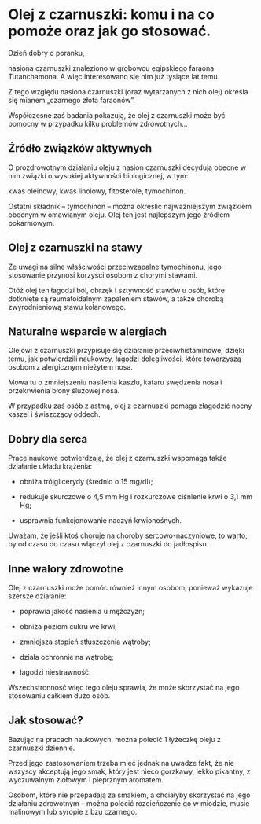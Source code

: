 # Olej z czarnuszki: komu i na co pomoże oraz jak go stosować.

Dzień dobry o poranku,

nasiona czarnuszki znaleziono w grobowcu egipskiego faraona Tutanchamona. A więc interesowano się nim już tysiące lat temu.

Z tego względu nasiona czarnuszki (oraz wytarzanych z nich olej) określa się mianem „czarnego złota faraonów”.

Współczesne zaś badania pokazują, że olej z czarnuszki może być pomocny w przypadku kilku problemów zdrowotnych…

## Źródło związków aktywnych

O prozdrowotnym działaniu oleju z nasion czarnuszki decydują obecne w nim związki o wysokiej aktywności biologicznej, w tym:

kwas oleinowy, kwas linolowy, fitosterole, tymochinon.

Ostatni składnik – tymochinon – można określić najważniejszym związkiem obecnym w omawianym oleju. Olej ten jest najlepszym jego źródłem pokarmowym.

## Olej z czarnuszki na stawy

Ze uwagi na silne właściwości przeciwzapalne tymochinonu, jego stosowanie przynosi korzyści osobom z chorymi stawami.

Otóż olej ten łagodzi ból, obrzęk i sztywność stawów u osób, które dotknięte są reumatoidalnym zapaleniem stawów, a także chorobą zwyrodnieniową stawu kolanowego.

## Naturalne wsparcie w alergiach

Olejowi z czarnuszki przypisuje się działanie przeciwhistaminowe, dzięki temu, jak potwierdzili naukowcy, łagodzi dolegliwości, które towarzyszą osobom z alergicznym nieżytem nosa.

Mowa tu o zmniejszeniu nasilenia kaszlu, kataru swędzenia nosa i przekrwienia błony śluzowej nosa.

W przypadku zaś osób z astmą, olej z czarnuszki pomaga złagodzić nocny kaszel i świszczący oddech.

## Dobry dla serca

Prace naukowe potwierdzają, że olej z czarnuszki wspomaga także działanie układu krążenia:

- obniża trójglicerydy (średnio o 15 mg/dl);

- redukuje skurczowe o 4,5 mm Hg i rozkurczowe ciśnienie krwi o 3,1 mm Hg;

- usprawnia funkcjonowanie naczyń krwionośnych.

Uważam, że jeśli ktoś choruje na choroby sercowo-naczyniowe, to warto, by od czasu do czasu włączył olej z czarnuszki do jadłospisu.

## Inne walory zdrowotne

Olej z czarnuszki może pomóc również innym osobom, ponieważ wykazuje szersze działanie:

- poprawia jakość nasienia u mężczyzn;

- obniża poziom cukru we krwi;

- zmniejsza stopień stłuszczenia wątroby;

- działa ochronnie na wątrobę;

- łagodzi niestrawność.

Wszechstronność więc tego oleju sprawia, że może skorzystać na jego stosowaniu całkiem dużo osób.

## Jak stosować?

Bazując na pracach naukowych, można polecić 1 łyżeczkę oleju z czarnuszki dziennie.

Przed jego zastosowaniem trzeba mieć jednak na uwadze fakt, że nie wszyscy akceptują jego smak, który jest nieco gorzkawy, lekko pikantny, z wyczuwalnym ziołowym i pieprznym aromatem.

Osobom, które nie przepadają za smakiem, a chciałyby skorzystać na jego działaniu zdrowotnym – można polecić rozcieńczenie go w miodzie, musie malinowym lub syropie z bzu czarnego.